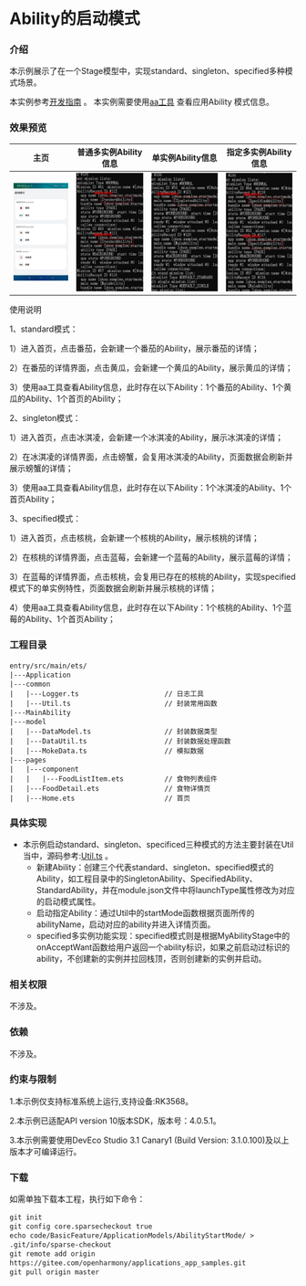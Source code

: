 # Ability的启动模式

### 介绍

本示例展示了在一个Stage模型中，实现standard、singleton、specified多种模式场景。

本实例参考[开发指南](https://gitee.com/openharmony/docs/blob/master/zh-cn/application-dev/quick-start/stage-structure.md) 。
本实例需要使用[aa工具](https://gitee.com/openharmony/docs/blob/master/zh-cn/application-dev/tools/aa-tool.md) 查看应用Ability 模式信息。 

### 效果预览

|主页|普通多实例Ability信息|单实例Ability信息|指定多实例Ability信息|
|--------------------------------|--------------------------------|--------------------------------|--------------------------------|
|![home](screenshots/devices/home.png)|![普通多实例Ability信息](screenshots/devices/standardAbilityMsg.png)|![单实例Ability信息](screenshots/devices/singletonAbilityMsg.png)|![指定多实例Ability信息](screenshots/devices/specifiedAbilityMsg.png)|

使用说明

1、standard模式：

1）进入首页，点击番茄，会新建一个番茄的Ability，展示番茄的详情；

2）在番茄的详情界面，点击黄瓜，会新建一个黄瓜的Ability，展示黄瓜的详情；

3）使用aa工具查看Ability信息，此时存在以下Ability：1个番茄的Ability、1个黄瓜的Ability、1个首页的Ability；

2、singleton模式：

1）进入首页，点击冰淇凌，会新建一个冰淇凌的Ability，展示冰淇凌的详情；

2）在冰淇凌的详情界面，点击螃蟹，会复用冰淇凌的Ability，页面数据会刷新并展示螃蟹的详情；

3）使用aa工具查看Ability信息，此时存在以下Ability：1个冰淇凌的Ability、1个首页Ability；

3、specified模式：

1）进入首页，点击核桃，会新建一个核桃的Ability，展示核桃的详情；

2）在核桃的详情界面，点击蓝莓，会新建一个蓝莓的Ability，展示蓝莓的详情；

3）在蓝莓的详情界面，点击核桃，会复用已存在的核桃的Ability，实现specified模式下的单实例特性，页面数据会刷新并展示核桃的详情；

4）使用aa工具查看Ability信息，此时存在以下Ability：1个核桃的Ability、1个蓝莓的Ability、1个首页Ability；

### 工程目录
```
entry/src/main/ets/
|---Application
|---common
|   |---Logger.ts                     // 日志工具
|   |---Util.ts                       // 封装常用函数
|---MainAbility
|---model
|   |---DataModel.ts                  // 封装数据类型
|   |---DataUtil.ts                   // 封装数据处理函数
|   |---MokeData.ts                   // 模拟数据
|---pages
|   |---component
|   |   |---FoodListItem.ets          // 食物列表组件
|   |---FoodDetail.ets                // 食物详情页
|   |---Home.ets                      // 首页
```
### 具体实现

* 本示例启动standard、singleton、specificed三种模式的方法主要封装在Util当中，源码参考:[Util.ts](https://gitee.com/openharmony/applications_app_samples/blob/master/code/BasicFeature/ApplicationModels/AbilityStartMode/entry/src/main/ets/common/Util.ts) 。
    * 新建Ability：创建三个代表standard、singleton、specified模式的Ability，如工程目录中的SingletonAbility、SpecifiedAbility、StandardAbility，并在module.json文件中将launchType属性修改为对应的启动模式属性。
    * 启动指定Ability：通过Util中的startMode函数根据页面所传的abilityName，启动对应的ability并进入详情页面。
    * specified多实例功能实现：specified模式则是根据MyAbilityStage中的onAcceptWant函数给用户返回一个ability标识，如果之前启动过标识的ability，不创建新的实例并拉回栈顶，否则创建新的实例并启动。
   
### 相关权限

不涉及。

### 依赖

不涉及。

### 约束与限制

1.本示例仅支持标准系统上运行,支持设备:RK3568。

2.本示例已适配API version 10版本SDK，版本号：4.0.5.1。

3.本示例需要使用DevEco Studio 3.1 Canary1 (Build Version: 3.1.0.100)及以上版本才可编译运行。

### 下载

如需单独下载本工程，执行如下命令：

```
git init
git config core.sparsecheckout true
echo code/BasicFeature/ApplicationModels/AbilityStartMode/ > .git/info/sparse-checkout
git remote add origin https://gitee.com/openharmony/applications_app_samples.git
git pull origin master
```